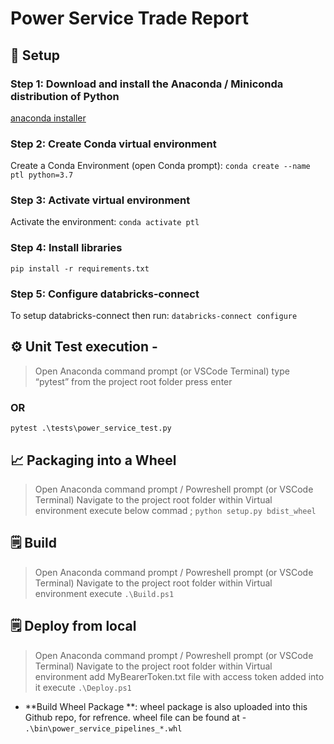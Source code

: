 # Power Service Trade Report

## 🔁 Setup
### Step 1: Download and install the Anaconda / Miniconda distribution of Python
[anaconda installer](https://www.anaconda.com/products/distribution)


### Step 2: Create Conda virtual environment 
Create a Conda Environment (open Conda prompt):
```conda create --name ptl python=3.7```

### Step 3: Activate virtual environment
Activate the environment:
```conda activate ptl```

### Step 4: Install libraries
```pip install -r requirements.txt```


### Step 5: Configure databricks-connect
To setup databricks-connect then run:
```databricks-connect configure```



## ⚙️ Unit Test execution - 
 > Open Anaconda command prompt  (or VSCode Terminal) 
 > type “pytest” from the project root folder
 > press enter

### OR 
```pytest .\tests\power_service_test.py ```


## 📈 Packaging into a Wheel
 > Open Anaconda command prompt  / Powreshell prompt (or VSCode Terminal) 
 > Navigate to the project root folder within Virtual environment
 > execute below commad ; 
 ``` python setup.py bdist_wheel ```

## 🗒 Build
  > Open Anaconda command prompt  / Powreshell prompt (or VSCode Terminal) 
  > Navigate to the project root folder within Virtual environment
  > execute  ```.\Build.ps1 ```

## 🗒 Deploy from local
  > Open Anaconda command prompt  / Powreshell prompt (or VSCode Terminal) 
  > Navigate to the project root folder within Virtual environment
  > add MyBearerToken.txt file with access token added into it
  > execute  ```.\Deploy.ps1 ```

* **Build Wheel  Package **: wheel package is also uploaded into this Github repo, for refrence.
wheel file can be found at - ``` .\bin\power_service_pipelines_*.whl ```